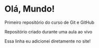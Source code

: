 # Olá, Mundo!
 Primeiro repositório do curso de Git e GitHub

 Repositório criado durante uma aula ao vivo

Essa linha eu adicionei diretamente no site!
